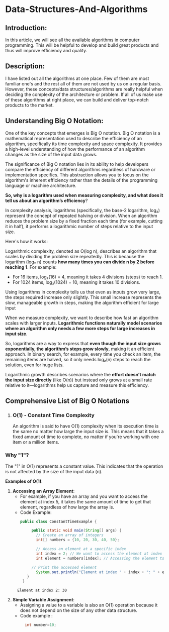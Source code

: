# Data-Structures-And-Algorithms
## Introduction:
In this article, we will see all the available algorithms in computer programming. This will be helpful to develop and build great products and thus will improve efficiency and quality.
## Description:
I have listed out all the algorithms at one place. Few of them are most familiar one's and the rest all of them are not used by us on a regular basis. However, these concepts/data structures/algorithms are really helpful when deciding the complexity of the architecture or problem. If all of us make use of these algorithms at right place, we can build and deliver top-notch products to the market.

## Understanding Big O Notation:
One of the key concepts that emerges is Big O notation. Big O notation is a mathematical representation used to describe the efficiency of an algorithm, specifically its time complexity and space complexity. It provides a high-level understanding of how the performance of an algorithm changes as the size of the input data grows.

The significance of Big O notation lies in its ability to help developers compare the efficiency of different algorithms regardless of hardware or implementation specifics. This abstraction allows you to focus on the algorithm's inherent efficiency rather than the details of the programming language or machine architecture.

**So, why is a logarithm used when measuring complexity, and what does it tell us about an algorithm’s efficiency**?

In complexity analysis, logarithms (specifically, the base-2 logarithm, log₂) represent the concept of repeated halving or division. When an algorithm reduces the problem size by a fixed fraction each time (for example, cutting it in half), it performs a logarithmic number of steps relative to the input size.

Here's how it works:

Logarithmic complexity, denoted as O(log n), describes an algorithm that scales by dividing the problem size repeatedly. This is because the logarithm (log₂ n) counts **how many times you can divide n by 2 before reaching 1**. For example:
  - For 16 items, log₂(16) = 4, meaning it takes 4 divisions (steps) to reach 1.
  - For 1024 items, log₂(1024) = 10, meaning it takes 10 divisions.

 Using logarithms in complexity tells us that even as inputs grow very large, the steps required increase only slightly. This small increase represents the slow, manageable growth in steps, making the algorithm efficient for large input

 When we measure complexity, we want to describe how fast an algorithm scales with larger inputs. **Logarithmic functions naturally model scenarios where an algorithm only needs a few more steps for large increases in input size**.

So, logarithms are a way to express that **even though the input size grows exponentially, the algorithm’s steps grow slowly**, making it an efficient approach. In binary search, for example, every time you check an item, the remaining items are halved, so it only needs log₂(n) steps to reach the solution, even for huge lists.

Logarithmic growth describes scenarios where the **effort doesn’t match the input size directly** (like O(n)) but instead only grows at a small rate relative to it—logarithms help us capture and measure this efficiency.

## Comprehensive List of Big O Notations
 1. ### O(1) - Constant Time Complexity
    An algorithm is said to have O(1) complexity when its execution time is the same no matter how large the input size is. This means that it takes a fixed amount of time to complete, no matter if you're working with one item or a million items.
### Why "1"?
The "1" in O(1) represents a constant value. This indicates that the operation is not affected by the size of the input data (n).

**Examples of O(1)**:
1. **Accessing an Array Element**:
   - For example, if you have an array and you want to access the element at index 5, it takes the same amount of time to get that element, regardless of how large the array is.
   - Code Example:
     ```Java
     public class ConstantTimeExample {
     
          public static void main(String[] args) {
            // Create an array of integers
            int[] numbers = {10, 20, 30, 40, 50};

            // Access an element at a specific index
            int index = 2; // We want to access the element at index 2
            int element = numbers[index]; // Accessing the element takes O(1) time

          // Print the accessed element
            System.out.println("Element at index " + index + ": " + element);
        }
      }
    ```Output
      Element at index 2: 30
2. **Simple Variable Assignment**:
   - Assigning a value to a variable is also an O(1) operation because it does not depend on the size of any other data structure.
   - Code example :
     ```Java
       int number=10;
   
   
